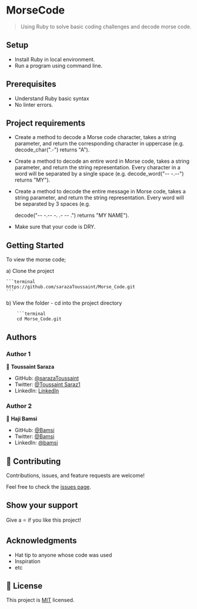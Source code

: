 # MorseCode

> Using Ruby to solve basic coding challenges and decode morse code.

## Setup

- Install Ruby in local environment.
- Run a program using command line.

## Prerequisites
 - Understand Ruby basic syntax
 - No linter errors.
## Project requirements

  - Create a method to decode a Morse code character, takes a string parameter, and return the corresponding character in uppercase (e.g. decode_char(".-") returns "A").

- Create a method to decode an entire word in Morse code, takes a string parameter, and return the string representation. Every character in a word will be separated by a single space (e.g. decode_word("-- -.--") returns "MY").

- Create a method to decode the entire message in Morse code, takes a string parameter, and return the string representation. Every word will be separated by 3 spaces (e.g.

    decode("-- -.--   -. .- -- .")
    returns "MY NAME").

- Make sure that your code is DRY.


## Getting Started

 To view the morse code;

a) Clone the project

    ```terminal
    https://github.com/sarazaToussaint/Morse_Code.git
    ```
b) View the folder
    - cd into the project directory

        ```terminal
        cd Morse_Code.git

## Authors

### Author 1

👤 **Toussaint Saraza**

- GitHub: [@sarazaToussaint](https://github.com/sarazaToussaint)
- Twitter: [@Toussaint Saraz1](https://twitter.com/ToussaintSaraz1)
- LinkedIn: [LinkedIn](https://www.linkedin.com/in/toussaintsaraza/)

### Author 2

👤 **Haji Bamsi**

- GitHub: [@Bamsi](https://github.com/bamsi)
- Twitter: [@Bamsi](https://twitter.com/bamsi)
- LinkedIn: [@bamsi](https://linkedin.com/in/bamsi)

## 🤝 Contributing

Contributions, issues, and feature requests are welcome!

Feel free to check the [issues page](../../issues/).

## Show your support

Give a ⭐️ if you like this project!

## Acknowledgments

- Hat tip to anyone whose code was used
- Inspiration
- etc

## 📝 License

This project is [MIT](./MIT.md) licensed.
